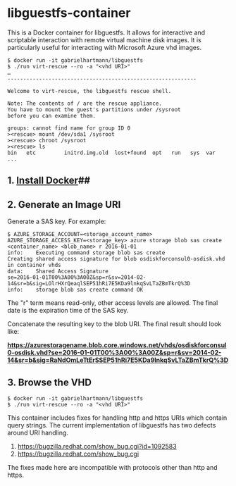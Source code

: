 # libguestfs-container
This is a Docker container for libguestfs.  It allows for interactive and scriptable interaction with remote virtual machine disk images.  It is particularly useful for interacting with Microsoft Azure vhd images.

    $ docker run -it gabrielhartmann/libguestfs
    $ ./run virt-rescue --ro -a "<vhd URI>"
    …
    ------------------------------------------------------------
    
    Welcome to virt-rescue, the libguestfs rescue shell.
    
    Note: The contents of / are the rescue appliance.
    You have to mount the guest's partitions under /sysroot
    before you can examine them.
    
    groups: cannot find name for group ID 0
    ><rescue> mount /dev/sda1 /sysroot
    ><rescue> chroot /sysroot
    ><rescue> ls
    bin   etc         initrd.img.old  lost+found  opt   run   sys  var
    ...

## 1. [Install Docker](https://docs.docker.com/installation/)##
## 2. Generate an Image URI ##

Generate a SAS key.  For example:

    $ AZURE_STORAGE_ACCOUNT=<storage_account_name> AZURE_STORAGE_ACCESS_KEY=<storage_key> azure storage blob sas create <container_name> <blob_name> r 2016-01-01
    info:    Executing command storage blob sas create
    Creating shared access signature for blob osdiskforconsul0-osdisk.vhd in container vhds
    data:    Shared Access Signature
    se=2016-01-01T00%3A00%3A00Z&sp=r&sv=2014-02-14&sr=b&sig=LOlrHXrQeaqlSEP51hRi7E5KDa9lnkqSvLTaZBmTkrQ%3D
    info:    storage blob sas create command OK

The "r" term means read-only, other access levels are allowed.  The final date is the expiration time of the SAS key.

Concatenate the resulting key to the blob URI.  The final result should look like:

**https://azurestoragename.blob.core.windows.net/vhds/osdiskforconsul0-osdisk.vhd?se=2016-01-01T00%3A00%3A00Z&sp=r&sv=2014-02-14&sr=b&sig=RaNdOmLeTtErSSEP51hRi7E5KDa9lnkqSvLTaZBmTkrQ%3D**

## 3. Browse the VHD ##

    $ docker run -it gabrielhartmann/libguestfs
    $ ./run virt-rescue --ro -a "<vhd URI>"
  

This container includes fixes for handling http and https URIs which contain query strings.  The current implementation of libguestfs has two defects around URI handling.

 1. https://bugzilla.redhat.com/show_bug.cgi?id=1092583
 2. https://bugzilla.redhat.com/show_bug.cgi

The fixes made here are incompatible with protocols other than http and https.
